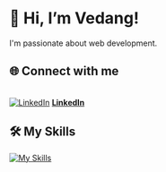 # 👋 Hi, I’m Vedang!

I'm passionate about web development.

## 🌐 Connect with me
<br> [![LinkedIn](https://img.icons8.com/color/48/000000/linkedin.png)](https://www.linkedin.com/in/shetty-vedanga-shivaram-95880828b/) **[LinkedIn](https://www.linkedin.com/in/shetty-vedanga-shivaram-95880828b/)**

## 🛠️ My Skills
[![My Skills](https://skillicons.dev/icons?i=js,html,css,wasm)](https://skillicons.dev)

<!---
vedaaanggshetty/vedaaanggshetty is a ✨ special ✨ repository because its `README.md` (this file) appears on your GitHub profile.
You can click the Preview link to take a look at your changes.
--->
